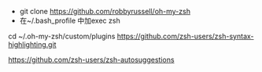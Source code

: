 - git clone https://github.com/robbyrussell/oh-my-zsh
- 在~/.bash_profile 中加exec zsh

cd ~/.oh-my-zsh/custom/plugins 
https://github.com/zsh-users/zsh-syntax-highlighting.git

https://github.com/zsh-users/zsh-autosuggestions
